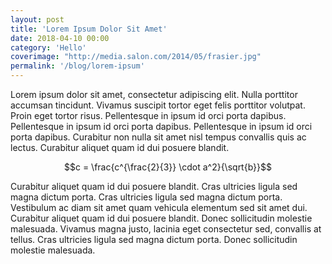 ```yaml
---
layout: post
title: 'Lorem Ipsum Dolor Sit Amet'
date: 2018-04-10 00:00
category: 'Hello'
coverimage: "http://media.salon.com/2014/05/frasier.jpg"
permalink: '/blog/lorem-ipsum'
---
```


Lorem ipsum dolor sit amet, consectetur adipiscing elit. Nulla porttitor accumsan tincidunt. Vivamus suscipit tortor eget felis porttitor volutpat. Proin eget tortor risus. Pellentesque in ipsum id orci porta dapibus. Pellentesque in ipsum id orci porta dapibus. Pellentesque in ipsum id orci porta dapibus. Curabitur non nulla sit amet nisl tempus convallis quis ac lectus. Curabitur aliquet quam id dui posuere blandit.

$$c = \frac{c^{\frac{2}{3}} \cdot a^2}{\sqrt{b}}$$

<!--more-->

Curabitur aliquet quam id dui posuere blandit. Cras ultricies ligula sed magna dictum porta. Cras ultricies ligula sed magna dictum porta. Vestibulum ac diam sit amet quam vehicula elementum sed sit amet dui. Curabitur aliquet quam id dui posuere blandit. Donec sollicitudin molestie malesuada. Vivamus magna justo, lacinia eget consectetur sed, convallis at tellus. Cras ultricies ligula sed magna dictum porta. Donec sollicitudin molestie malesuada.


